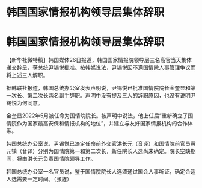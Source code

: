 # 韩国国家情报机构领导层集体辞职

# 韩国国家情报机构领导层集体辞职

【新华社微特稿】韩国媒体26日报道，韩国国家情报院领导层三名高官当天集体递交辞呈，获总统尹锡悦批准。按韩媒说法，尹锡悦因不满国情院人事管理争议而将上述三人解职。

据韩联社报道，韩国总统办公室发表声明说，尹锡悦已批准国情院院长金奎显和第一次长、第二次长两名副手辞职。声明中没有提及三人的辞职原因，也没有说明尹锡悦为何同意。

金奎显2022年5月被任命为国情院院长。按声明中说法，他上任后“重新确立了国情院作为国家最高安保和情报机构的地位”，并建立与友好国家情报机构的合作体系。

韩国总统办公室说，尹锡悦已决定任命前外交官洪长元（音译）和国情院前官员黄元镇（音译）分别为国情院第一和第二次长，新任院长人选尚未确定。院长空缺期间，将由洪长元负责国情院领导工作。

韩国总统办公室一名官员说，鉴于国情院院长人选须通过国会人事听证，确定合适人选需要一定时间。（张旌）

